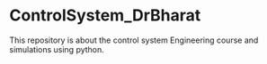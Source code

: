 # ControlSystem_DrBharat
This repository is about the control system Engineering course and simulations using python.
